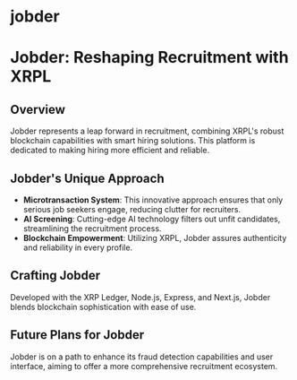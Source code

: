 # jobder

# Jobder: Reshaping Recruitment with XRPL

## Overview
Jobder represents a leap forward in recruitment, combining XRPL's robust blockchain capabilities with smart hiring solutions. This platform is dedicated to making hiring more efficient and reliable.

## Jobder's Unique Approach
- **Microtransaction System**: This innovative approach ensures that only serious job seekers engage, reducing clutter for recruiters.
- **AI Screening**: Cutting-edge AI technology filters out unfit candidates, streamlining the recruitment process.
- **Blockchain Empowerment**: Utilizing XRPL, Jobder assures authenticity and reliability in every profile.

## Crafting Jobder
Developed with the XRP Ledger, Node.js, Express, and Next.js, Jobder blends blockchain sophistication with ease of use.

## Future Plans for Jobder
Jobder is on a path to enhance its fraud detection capabilities and user interface, aiming to offer a more comprehensive recruitment ecosystem.

